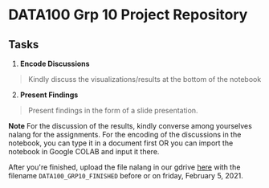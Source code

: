# DATA100 Grp 10 Project Repository

## Tasks

1. **Encode Discussions**

  > Kindly discuss the visualizations/results at the bottom of the notebook
  
2. **Present Findings**

  > Present findings in the form of a slide presentation.
  

 
**Note**
For the discussion of the results, kindly converse among yourselves nalang for the assignments. 
For the encoding of the discussions in the notebook, you can type it in a document first OR you can import the notebook in Google COLAB and input it there. 

After you're finished, upload the file nalang in our gdrive [here](https://drive.google.com/drive/u/0/folders/1khp0RYkse0Yc7eBiYMkpKp-PVrC6dDdU) with the filename
<code>DATA100_GRP10_FINISHED</code> before or on friday, February 5, 2021.
